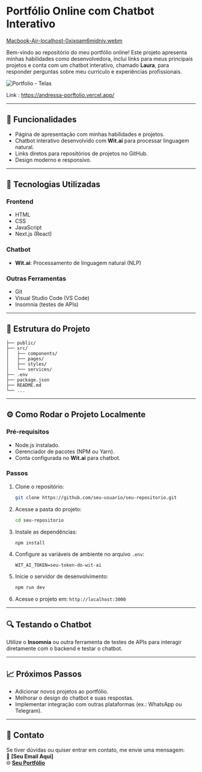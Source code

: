 # **Portfólio Online com Chatbot Interativo**

[Macbook-Air-localhost-0xixqam6midniv.webm](https://github.com/user-attachments/assets/dbbf553c-8387-44c5-a8c1-ad8e60d742fe)


Bem-vindo ao repositório do meu portfólio online! Este projeto apresenta minhas habilidades como desenvolvedora, inclui links para meus principais projetos e conta com um chatbot interativo, chamado **Laura**, para responder perguntas sobre meu currículo e experiências profissionais.


![Portfolio - Telas](https://github.com/user-attachments/assets/838bc2fd-fbf8-4e0d-8788-5f8b7c4a06fe)

Link : https://andressa-porftolio.vercel.app/

---

## **🎯 Funcionalidades**
- Página de apresentação com minhas habilidades e projetos.
- Chatbot interativo desenvolvido com **Wit.ai** para processar linguagem natural.
- Links diretos para repositórios de projetos no GitHub.
- Design moderno e responsivo.

---

## **🚀 Tecnologias Utilizadas**
### **Frontend**
- HTML
- CSS
- JavaScript
- Next.js (React)

### **Chatbot**
- **Wit.ai**: Processamento de linguagem natural (NLP)

### **Outras Ferramentas**
- Git
- Visual Studio Code (VS Code)
- Insomnia (testes de APIs)

---

## **📂 Estrutura do Projeto**
```plaintext
├── public/
├── src/
│   ├── components/
│   ├── pages/
│   ├── styles/
│   └── services/
├── .env
├── package.json
├── README.md
└── ...
```

---

## **⚙️ Como Rodar o Projeto Localmente**

### **Pré-requisitos**
- Node.js instalado.
- Gerenciador de pacotes (NPM ou Yarn).
- Conta configurada no **Wit.ai** para chatbot.

### **Passos**
1. Clone o repositório:
   ```bash
   git clone https://github.com/seu-usuario/seu-repositorio.git
   ```
2. Acesse a pasta do projeto:
   ```bash
   cd seu-repositorio
   ```
3. Instale as dependências:
   ```bash
   npm install
   ```
4. Configure as variáveis de ambiente no arquivo `.env`:
   ```plaintext
   WIT_AI_TOKEN=seu-token-do-wit-ai
   ```
5. Inicie o servidor de desenvolvimento:
   ```bash
   npm run dev
   ```
6. Acesse o projeto em: `http://localhost:3000`

---

## **🔍 Testando o Chatbot**
Utilize o **Insomnia** ou outra ferramenta de testes de APIs para interagir diretamente com o backend e testar o chatbot.

---

## **📈 Próximos Passos**
- Adicionar novos projetos ao portfólio.
- Melhorar o design do chatbot e suas respostas.
- Implementar integração com outras plataformas (ex.: WhatsApp ou Telegram).

---

## **💬 Contato**
Se tiver dúvidas ou quiser entrar em contato, me envie uma mensagem:  
📧 **[Seu Email Aqui]**  
🌐 **[Seu Portfólio](http://seulinkdoprotfolio.com)**
